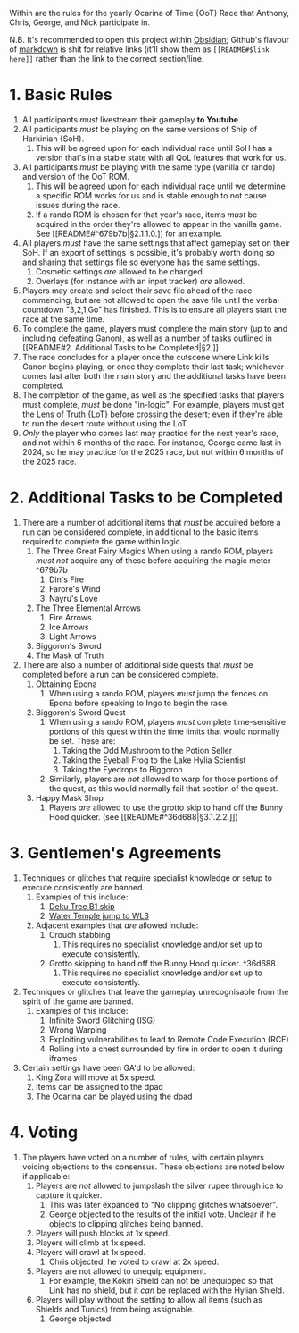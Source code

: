 Within are the rules for the yearly Ocarina of Time {OoT} Race that Anthony, Chris, George, and Nick participate in.

N.B. It's recommended to open this project within [Obsidian](https://obsidian.md); Github's flavour of [markdown](https://github.github.com/gfm) is shit for relative links (it'll show them as `[[README#$link here]]` rather than the link to the correct section/line.

# 1. Basic Rules
1.  All participants _must_ livestream their gameplay **to Youtube**.
2. All participants _must_ be playing on the same versions of Ship of Harkinian {SoH}.
	1. This will be agreed upon for each individual race until SoH has a version that's in a stable state with all QoL features that work for us.
3. All participants _must_ be playing with the same type (vanilla or rando) and version of the OoT ROM.
	1. This will be agreed upon for each individual race until we determine a specific ROM works for us and is stable enough to not cause issues during the race.
	2. If a rando ROM is chosen for that year's race, items _must_ be acquired in the order they're allowed to appear in the vanilla game. See [[README#^679b7b|§2.1.1.0.]] for an example.
4. All players _must_ have the same settings that affect gameplay set on their SoH. If an export of settings is possible, it's probably worth doing so and sharing that settings file so everyone has the same settings.
	1. Cosmetic settings _are_ allowed to be changed.
	2. Overlays (for instance with an input tracker) _are_ allowed.
5. Players may create and select their save file ahead of the race commencing, but are not allowed to open the save file until the verbal countdown "3,2,1,Go" has finished. This is to ensure all players start the race at the same time.
6. To complete the game, players must complete the main story (up to and including defeating Ganon), as well as a number of tasks outlined in [[README#2. Additional Tasks to be Completed|§2.]].
7. The race concludes for a player once the cutscene where Link kills Ganon begins playing, or once they complete their last task; whichever comes last after both the main story and the additional tasks have been completed.
8. The completion of the game, as well as the specified tasks that players must complete, _must_ be done "in-logic". For example, players must get the Lens of Truth {LoT} before crossing the desert; even if they're able to run the desert route without using the LoT.
9. _Only_ the player who comes last may practice for the next year's race, and not within 6 months of the race. For instance, George came last in 2024, so he may practice for the 2025 race, but not within 6 months of the 2025 race.

# 2. Additional Tasks to be Completed
1. There are a number of additional items that _must_ be acquired before a run can be considered complete, in additional to the basic items required to complete the game within logic.
	1. The Three Great Fairy Magics
			When using a rando ROM, players _must not_ acquire any of these before acquiring the magic meter ^679b7b
		1. Din's Fire
		2. Farore's Wind
		3. Nayru's Love
	3. The Three Elemental Arrows
		1. Fire Arrows
		2. Ice Arrows
		3. Light Arrows
	4. Biggoron's Sword
	5. The Mask of Truth
2. There are also a number of additional side quests that _must_ be completed before a run can be considered complete.
	1. Obtaining Epona
		1. When using a rando ROM, players _must_ jump the fences on Epona before speaking to Ingo to begin the race.
	2. Biggoron's Sword Quest
		1. When using a rando ROM, players _must_ complete time-sensitive portions of this quest within the time limits that would normally be set. These are:
			1. Taking the Odd Mushroom to the Potion Seller
			2. Taking the Eyeball Frog to the Lake Hylia Scientist
			3. Taking the Eyedrops to Biggoron
		2. Similarly, players are _not_ allowed to warp for those portions of the quest, as this would normally fail that section of the quest.
	3. Happy Mask Shop
		1. Players _are_ allowed to use the grotto skip to hand off the Bunny Hood quicker. (see [[README#^36d688|§3.1.2.2.]])

# 3. Gentlemen's Agreements
1. Techniques or glitches that require specialist knowledge or setup to execute consistently are banned.
	1. Examples of this include:
		1. [Deku Tree B1 skip](https://youtu.be/rxHc-r2Mqao)
		3. [Water Temple jump to WL3](https://www.youtube.com/shorts/MURb8QeVXt0)
	2. Adjacent examples that _are_ allowed include:
		1. Crouch stabbing
			1. This requires no specialist knowledge and/or set up to execute consistently.
		2. Grotto skipping to hand off the Bunny Hood quicker. ^36d688
			1. This requires no specialist knowledge and/or set up to execute consistently.
2. Techniques or glitches that leave the gameplay unrecognisable from the spirit of the game are banned.
	1. Examples of this include:
		1. Infinite Sword Glitching (ISG)
		2. Wrong Warping
		3. Exploiting vulnerabilities to lead to Remote Code Execution (RCE)
		4. Rolling into a chest surrounded by fire in order to open it during iframes
3. Certain settings have been GA'd to be allowed:
	1. King Zora will move at 5x speed.
	2. Items can be assigned to the dpad
	3. The Ocarina can be played using the dpad

# 4. Voting
1. The players have voted on a number of rules, with certain players voicing objections to the consensus. These objections are noted below if applicable:
	1. Players are _not_ allowed to jumpslash the silver rupee through ice to capture it quicker.
		1. This was later expanded to "No clipping glitches whatsoever".
		2. George objected to the results of the initial vote. Unclear if he objects to clipping glitches being banned.
	3. Players will push blocks at 1x speed.
	4. Players will climb at 1x speed.
	5. Players will crawl at 1x speed.
		1. Chris objected, he voted to crawl at 2x speed.
	6. Players are not allowed to unequip equipment.
		1. For example, the Kokiri Shield can not be unequipped so that Link has no shield, but it _can_ be replaced with the Hylian Shield.
	7. Players will play without the setting to allow all items (such as Shields and Tunics) from being assignable.
		1. George objected.